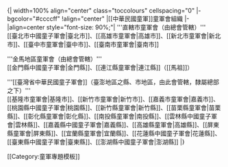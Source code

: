 {| width=100% align="center" class="toccolours" cellspacing="0"
|- bgcolor="#ccccff"
!align="center" |[[中華民國童軍]]童軍會組織
|-
|align=center style="font-size: 90%;"|
'''直轄市童軍會（由總會管轄）'''<br/>
[[臺北市中國童子軍會|臺北市]]、[[高雄市童軍會|高雄市]]、[[新北市童軍會|新北市]]、[[臺中市童軍會|臺中市]]、[[臺南市童軍會|臺南市]]

'''金馬地區童軍會（由總會管轄）'''<br/>
[[金門縣中國童子軍會|金門縣]]、[[連江縣童軍會|連江縣]]（[[馬祖]]）

'''[[臺灣省中華民國童子軍會]]（臺澎地區之縣、市地區，由此會管轄，隸屬總部之下）'''<br/>
[[基隆市童軍會|基隆市]]、[[新竹市童軍會|新竹市]]、[[嘉義市童軍會|嘉義市]]、[[桃園縣中國童子軍會|桃園縣]]、[[新竹縣童軍會|新竹縣]]、[[苗栗縣童軍會|苗栗縣]]、[[彰化縣童軍會|彰化縣]]、[[南投縣童軍會|南投縣]]、[[雲林縣中國童子軍會|雲林縣]]、[[嘉義縣中國童子軍會|嘉義縣]]、[[高雄縣童軍會|高雄縣]]、[[屏東縣童軍會|屏東縣]]、[[宜蘭縣童軍會|宜蘭縣]]、[[花蓮縣中國童子軍會|花蓮縣]]、[[臺東縣中國童子軍會|臺東縣]]、[[澎湖縣中國童子軍會|澎湖縣]]
|}

<noinclude>
[[Category:童軍專題模板]]
</noinclude>